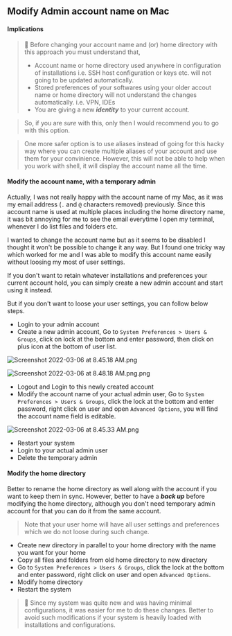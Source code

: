 ## Modify Admin account name on Mac


#### Implications
> 🛑 Before changing your account name and (or) home directory with this approach you must understand that,
> - Account name or home directory used anywhere in configuration of installations i.e. SSH host configuration or keys etc. will not going to be updated automatically.
> - Stored preferences of your softwares using your older accout name or home directory will not understand the changes automatically. i.e. VPN, IDEs
> - You are giving a new ***identity*** to your current account.

> So, if you are *sure* with this, only then I would recommend you to go with this option.

> One more safer option is to use aliases instead of going for this hacky way where you can create multiple aliases of your account and use them for your convinience. However, this will not be able to help when you work with shell, it will display the account name all the time.

#### Modify the account name, with a temporary admin

Actually, I was not really happy with the account name of my Mac, as it was my email address (`.` and `@` characters removed) previously. Since this account name is used at multiple places including the home directory name, it was bit annoying for me to see the email everytime I open my terminal, whenever I do list files and folders etc.

I wanted to change the account name but as it seems to be disabled I thought it won't be possible to change it any way. But I found one tricky way which worked for me and I was able to modify this account name easily without loosing my most of user settings.

If you don't want to retain whatever installations and preferences your current account hold, you can simply create a new admin account and start using it instead.

But if you don't want to loose your user settings, you can follow below steps.

- Login to your admin account
- Create a new admin account, Go to `System Preferences > Users & Groups`, click on lock at the bottom and enter password, then click on plus icon at the bottom of user list.

![Screenshot 2022-03-06 at 8.45.18 AM.png](https://cdn.hashnode.com/res/hashnode/image/upload/v1646538210278/DN65Wjffe.png)

![Screenshot 2022-03-06 at 8.48.18 AM.png.png](https://cdn.hashnode.com/res/hashnode/image/upload/v1646538664258/Yn13VMTMu.png)

- Logout and Login to this newly created account
- Modify the account name of your actual admin user, Go to `System Preferences > Users & Groups`, click the lock at the bottom and enter password, right click on user and open `Advanced Options`, you will find the account name field is editable.

![Screenshot 2022-03-06 at 8.45.33 AM.png](https://cdn.hashnode.com/res/hashnode/image/upload/v1646538792610/J1rsU6tWz.png)

- Restart your system
- Login to your actual admin user
- Delete the temporary admin

#### **Modify the home directory**

Better to rename the home directory as well along with the account if you want to keep them in sync. However, better to have a ***back up*** before modifying the home directory, although you don't need temporary admin account for that you can do it from the same account. 

> Note that your user home will have all user settings and preferences which we do not loose during such change.

- Create new directory in parallel to your home directory with the name you want for your home
- Copy all files and folders from old home directory to new directory
- Go to `System Preferences > Users & Groups`, click the lock at the bottom and enter password, right click on user and open `Advanced Options`.
- Modify home directory
- Restart the system

> 🤔 Since my system was quite new and was having minimal configurations, it was easier for me to do these changes. Better to avoid such modifications if your system is heavily loaded with installations and configurations. 




